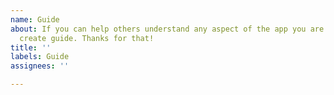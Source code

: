 ```yaml
---
name: Guide
about: If you can help others understand any aspect of the app you are welcome to
  create guide. Thanks for that!
title: ''
labels: Guide
assignees: ''

---
```



